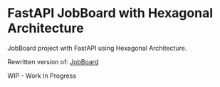 # FastAPI JobBoard with Hexagonal Architecture

JobBoard project with FastAPI using Hexagonal Architecture.

Rewritten version of: [JobBoard](https://github.com/nofoobar/JobBoard-Fastapi)

WIP - Work In Progress
